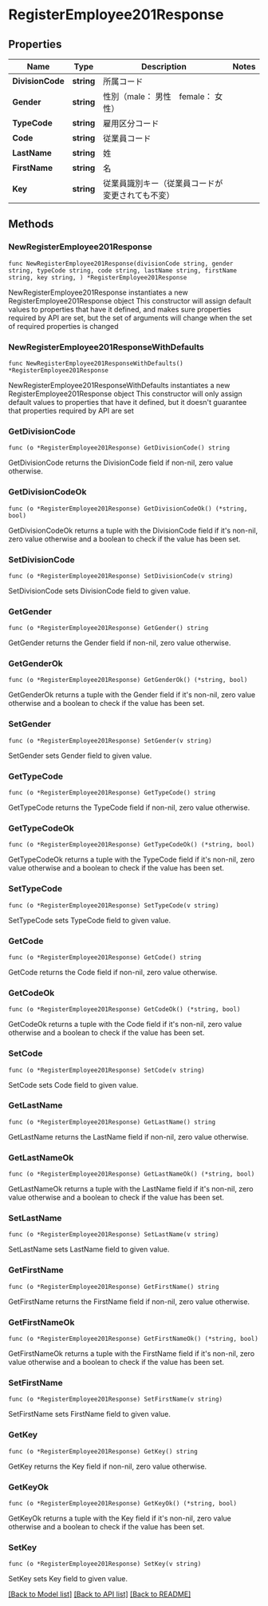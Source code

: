 # RegisterEmployee201Response

## Properties

Name | Type | Description | Notes
------------ | ------------- | ------------- | -------------
**DivisionCode** | **string** | 所属コード | 
**Gender** | **string** | 性別（male： 男性　female： 女性） | 
**TypeCode** | **string** | 雇用区分コード | 
**Code** | **string** | 従業員コード | 
**LastName** | **string** | 姓 | 
**FirstName** | **string** | 名 | 
**Key** | **string** | 従業員識別キー（従業員コードが変更されても不変） | 

## Methods

### NewRegisterEmployee201Response

`func NewRegisterEmployee201Response(divisionCode string, gender string, typeCode string, code string, lastName string, firstName string, key string, ) *RegisterEmployee201Response`

NewRegisterEmployee201Response instantiates a new RegisterEmployee201Response object
This constructor will assign default values to properties that have it defined,
and makes sure properties required by API are set, but the set of arguments
will change when the set of required properties is changed

### NewRegisterEmployee201ResponseWithDefaults

`func NewRegisterEmployee201ResponseWithDefaults() *RegisterEmployee201Response`

NewRegisterEmployee201ResponseWithDefaults instantiates a new RegisterEmployee201Response object
This constructor will only assign default values to properties that have it defined,
but it doesn't guarantee that properties required by API are set

### GetDivisionCode

`func (o *RegisterEmployee201Response) GetDivisionCode() string`

GetDivisionCode returns the DivisionCode field if non-nil, zero value otherwise.

### GetDivisionCodeOk

`func (o *RegisterEmployee201Response) GetDivisionCodeOk() (*string, bool)`

GetDivisionCodeOk returns a tuple with the DivisionCode field if it's non-nil, zero value otherwise
and a boolean to check if the value has been set.

### SetDivisionCode

`func (o *RegisterEmployee201Response) SetDivisionCode(v string)`

SetDivisionCode sets DivisionCode field to given value.


### GetGender

`func (o *RegisterEmployee201Response) GetGender() string`

GetGender returns the Gender field if non-nil, zero value otherwise.

### GetGenderOk

`func (o *RegisterEmployee201Response) GetGenderOk() (*string, bool)`

GetGenderOk returns a tuple with the Gender field if it's non-nil, zero value otherwise
and a boolean to check if the value has been set.

### SetGender

`func (o *RegisterEmployee201Response) SetGender(v string)`

SetGender sets Gender field to given value.


### GetTypeCode

`func (o *RegisterEmployee201Response) GetTypeCode() string`

GetTypeCode returns the TypeCode field if non-nil, zero value otherwise.

### GetTypeCodeOk

`func (o *RegisterEmployee201Response) GetTypeCodeOk() (*string, bool)`

GetTypeCodeOk returns a tuple with the TypeCode field if it's non-nil, zero value otherwise
and a boolean to check if the value has been set.

### SetTypeCode

`func (o *RegisterEmployee201Response) SetTypeCode(v string)`

SetTypeCode sets TypeCode field to given value.


### GetCode

`func (o *RegisterEmployee201Response) GetCode() string`

GetCode returns the Code field if non-nil, zero value otherwise.

### GetCodeOk

`func (o *RegisterEmployee201Response) GetCodeOk() (*string, bool)`

GetCodeOk returns a tuple with the Code field if it's non-nil, zero value otherwise
and a boolean to check if the value has been set.

### SetCode

`func (o *RegisterEmployee201Response) SetCode(v string)`

SetCode sets Code field to given value.


### GetLastName

`func (o *RegisterEmployee201Response) GetLastName() string`

GetLastName returns the LastName field if non-nil, zero value otherwise.

### GetLastNameOk

`func (o *RegisterEmployee201Response) GetLastNameOk() (*string, bool)`

GetLastNameOk returns a tuple with the LastName field if it's non-nil, zero value otherwise
and a boolean to check if the value has been set.

### SetLastName

`func (o *RegisterEmployee201Response) SetLastName(v string)`

SetLastName sets LastName field to given value.


### GetFirstName

`func (o *RegisterEmployee201Response) GetFirstName() string`

GetFirstName returns the FirstName field if non-nil, zero value otherwise.

### GetFirstNameOk

`func (o *RegisterEmployee201Response) GetFirstNameOk() (*string, bool)`

GetFirstNameOk returns a tuple with the FirstName field if it's non-nil, zero value otherwise
and a boolean to check if the value has been set.

### SetFirstName

`func (o *RegisterEmployee201Response) SetFirstName(v string)`

SetFirstName sets FirstName field to given value.


### GetKey

`func (o *RegisterEmployee201Response) GetKey() string`

GetKey returns the Key field if non-nil, zero value otherwise.

### GetKeyOk

`func (o *RegisterEmployee201Response) GetKeyOk() (*string, bool)`

GetKeyOk returns a tuple with the Key field if it's non-nil, zero value otherwise
and a boolean to check if the value has been set.

### SetKey

`func (o *RegisterEmployee201Response) SetKey(v string)`

SetKey sets Key field to given value.



[[Back to Model list]](../README.md#documentation-for-models) [[Back to API list]](../README.md#documentation-for-api-endpoints) [[Back to README]](../README.md)


